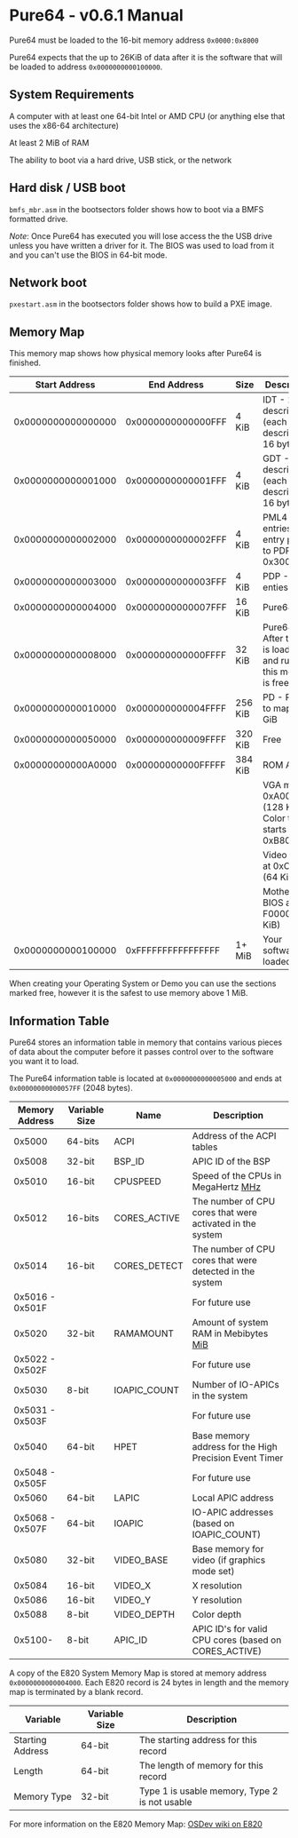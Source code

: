 # Pure64 - v0.6.1 Manual

Pure64 must be loaded to the 16-bit memory address `0x0000:0x8000`

Pure64 expects that the up to 26KiB of data after it is the software that will be loaded to address `0x0000000000100000`.


## System Requirements

A computer with at least one 64-bit Intel or AMD CPU (or anything else that uses the x86-64 architecture)

At least 2 MiB of RAM

The ability to boot via a hard drive, USB stick, or the network


## Hard disk / USB boot

`bmfs_mbr.asm` in the bootsectors folder shows how to boot via a BMFS formatted drive.

*Note*: Once Pure64 has executed you will lose access the the USB drive unless you have written a driver for it. The BIOS was used to load from it and you can't use the BIOS in 64-bit mode.


## Network boot

`pxestart.asm` in the bootsectors folder shows how to build a PXE image.


## Memory Map

This memory map shows how physical memory looks after Pure64 is finished.

|Start Address       | End Address | Size | Description |
|--------------------| -------------------|------------|-------------|
| 0x0000000000000000 |0x0000000000000FFF | 4 KiB | IDT - 256 descriptors (each descriptor is 16 bytes)| 
| 0x0000000000001000 | 0x0000000000001FFF| 4 KiB | GDT - 256 descriptors (each descriptor is 16 bytes)|
|0x0000000000002000| 0x0000000000002FFF | 4 KiB | PML4 - 512 entries, first entry points to PDP at 0x3000|
|0x0000000000003000 | 0x0000000000003FFF | 4 KiB |PDP - 512 enties|
|0x0000000000004000 | 0x0000000000007FFF | 16 KiB |  Pure64 Data |
|0x0000000000008000 | 0x000000000000FFFF |32 KiB | Pure64 - After the OS is loaded and running this memory is free again|
|0x0000000000010000|0x000000000004FFFF| 256 KiB | PD - Room to map 64 GiB|
|0x0000000000050000|0x000000000009FFFF|320 KiB| Free |
|0x00000000000A0000|0x00000000000FFFFF|384 KiB| ROM Area| 
| | | | VGA mem at 0xA0000 (128 KiB) Color text starts at 0xB8000|
| | | | Video BIOS at 0xC0000 (64 KiB)|
| | | | Motherboard BIOS at F0000 (64 KiB)|
|0x0000000000100000|0xFFFFFFFFFFFFFFFF| 1+ MiB | Your software is loaded here|

When creating your Operating System or Demo you can use the sections marked free, however it is the safest to use memory above 1 MiB.


## Information Table

Pure64 stores an information table in memory that contains various pieces of data about the computer before it passes control over to the software you want it to load.

The Pure64 information table is located at `0x0000000000005000` and ends at `0x00000000000057FF` (2048 bytes).


|Memory Address|Variable Size | Name | Description |
|--------------|--------------|-------|-------------|
|0x5000        | 64-bits    | ACPI  | Address of the ACPI tables  |
|0x5008        |32-bit      |BSP_ID | APIC ID of the BSP|
|0x5010|16-bit| CPUSPEED| Speed of the CPUs in MegaHertz [MHz](http://en.wikipedia.org/wiki/Mhz#Computing)|
|0x5012|16-bits|CORES_ACTIVE|The number of CPU cores that were activated in the system|
|0x5014|16-bit|CORES_DETECT|The number of CPU cores that were detected in the system|
|0x5016 - 0x501F| | | For future use|
|0x5020|32-bit|RAMAMOUNT|Amount of system RAM in Mebibytes [MiB](http://en.wikipedia.org/wiki/Mebibyte)|
|0x5022 - 0x502F| | | For future use |
|0x5030|8-bit|IOAPIC_COUNT|Number of IO-APICs in the system|
|0x5031 - 0x503F| | |For future use |
|0x5040|64-bit|HPET|Base memory address for the High Precision Event Timer|
|0x5048 - 0x505F| || For future use|
|0x5060|64-bit|LAPIC|Local APIC address|
|0x5068 - 0x507F|64-bit|IOAPIC|IO-APIC addresses (based on IOAPIC_COUNT)|
|0x5080|32-bit|VIDEO_BASE|Base memory for video (if graphics mode set)|
|0x5084|16-bit|VIDEO_X|X resolution|
|0x5086|16-bit|VIDEO_Y|Y resolution|
|0x5088|8-bit|VIDEO_DEPTH|Color depth|
|0x5100-|8-bit|APIC_ID |APIC ID's for valid CPU cores (based on CORES_ACTIVE)|


A copy of the E820 System Memory Map is stored at memory address `0x0000000000004000`. Each E820 record is 24 bytes in length and the memory map is terminated by a blank record.

|Variable|Variable Size|Description|
|----|----|----|
|Starting Address|64-bit|The starting address for this record|
|Length|64-bit|The length of memory for this record|
|Memory Type|32-bit|Type 1 is usable memory, Type 2 is not usable|


For more information on the E820 Memory Map: [OSDev wiki on E820](http://wiki.osdev.org/Detecting_Memory_%28x86%29#BIOS_Function:_INT_0x15.2C_EAX_.3D_0xE820)
